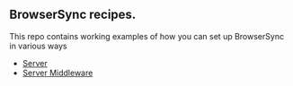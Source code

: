 ## BrowserSync recipes.

This repo contains working examples of how you can set up BrowserSync in various ways

- [Server](https://github.com/BrowserSync/recipes/server)
- [Server Middleware](https://github.com/BrowserSync/recipes/server.middleware)
